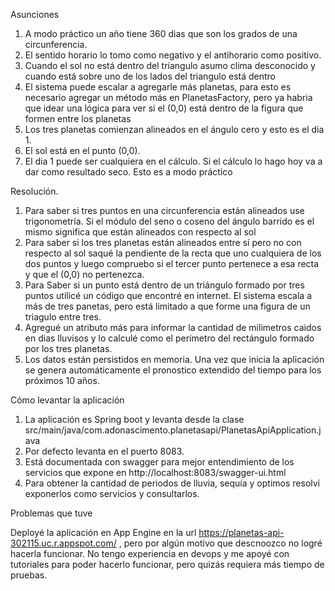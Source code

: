 Asunciones

1. A modo práctico un año tiene 360 dias que son los grados de una circunferencia.
2. El sentido horario lo tomo como negativo y el antihorario como positivo.
3. Cuando el sol no está dentro del triangulo asumo clima desconocido y cuando está sobre uno de los lados del triangulo está dentro
4. El sistema puede escalar a agregarle más planetas, para esto es necesario agregar un método más en PlanetasFactory, pero ya habria que idear una lógica para ver si el (0,0) está dentro de la figura que formen entre los planetas
5. Los tres planetas comienzan alineados en el ángulo cero y esto es el dia 1.
6. El sol está en el punto (0,0).
7. El dia 1 puede ser cualquiera en el cálculo. Si el cálculo lo hago hoy va a dar como resultado seco. Esto es a modo práctico

Resolución.

1. Para saber si tres puntos en una circunferencia están alineados use trigonometría. Si el módulo del seno o coseno del ángulo barrido es el mismo significa que están alineados con respecto al sol
2. Para saber si los tres planetas están alineados entre sí pero no con respecto al sol saqué la pendiente de la recta que uno cualquiera de los dos puntos y luego compruebo si el tercer punto pertenece a esa recta y que el (0,0) no pertenezca.
3. Para Saber si un punto está dentro de un triángulo formado por tres puntos utilicé un código que encontré en internet. El sistema escala a más de tres panetas, pero está limitado a que forme una figura de un triagulo entre tres.
4. Agregué un atributo más para informar la cantidad de milimetros caidos en dias lluvisos y lo calculé como el perímetro del rectángulo formado por los tres planetas.
5. Los datos están persistidos en memoria. Una vez que inicia la aplicación se genera automáticamente el pronostico extendido del tiempo para los próximos 10 años.

Cómo levantar la aplicación

1. La aplicación es Spring boot y levanta desde la clase src/main/java/com.adonascimento.planetasapi/PlanetasApiApplication.java
2. Por defecto levanta en el puerto 8083.
3. Está documentada con swagger para mejor entendimiento de los servicios que expone en http://localhost:8083/swagger-ui.html
4. Para obtener la cantidad de periodos de lluvia, sequía y optimos resolví exponerlos como servicios y consultarlos.

Problemas que tuve

Deployé la aplicación en App Engine en la url https://planetas-api-302115.uc.r.appspot.com/ , pero por algún motivo que descnoozco no logré hacerla funcionar. 
No tengo experiencia en devops y me apoyé con tutoriales para poder hacerlo funcionar, pero quizás requiera más tiempo de pruebas.